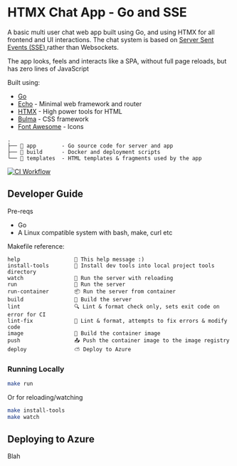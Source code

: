 # HTMX Chat App - Go and SSE

A basic multi user chat web app built using Go, and using HTMX for all frontend and UI interactions. The chat system is based on [Server Sent Events (SSE) ](https://developer.mozilla.org/en-US/docs/Web/API/Server-sent_events/Using_server-sent_events) rather than Websockets.

The app looks, feels and interacts like a SPA, without full page reloads, but has zero lines of JavaScript

Built using:

- [Go](https://go.dev/)
- [Echo](https://echo.labstack.com/) - Minimal web framework and router
- [HTMX](https://htmx.org/) - High power tools for HTML
- [Bulma](https://bulma.io/) - CSS framework
- [Font Awesome](https://fontawesome.com/) - Icons

```
.
├── 📂 app        - Go source code for server and app
├── 📂 build      - Docker and deployment scripts
└── 📂 templates  - HTML templates & fragments used by the app
```

[![CI Workflow](https://github.com/benc-uk/htmx-go-chat/actions/workflows/ci-workflow.yaml/badge.svg)](https://github.com/benc-uk/htmx-go-chat/actions/workflows/ci-workflow.yaml)

## Developer Guide

Pre-reqs

- Go
- A Linux compatible system with bash, make, curl etc

Makefile reference:

```text
help                 💬 This help message :)
install-tools        🔧 Install dev tools into local project tools directory
watch                👀 Run the server with reloading
run                  🚀 Run the server
run-container        📦 Run the server from container
build                🔨 Build the server
lint                 🔍 Lint & format check only, sets exit code on error for CI
lint-fix             📝 Lint & format, attempts to fix errors & modify code
image                🐳 Build the container image
push                 📤 Push the container image to the image registry
deploy               ⛅ Deploy to Azure
```

### Running Locally

```bash
make run
```

Or for reloading/watching

```bash
make install-tools
make watch
```


## Deploying to Azure

Blah
